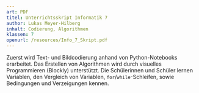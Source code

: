 ```yaml
---
art: PDF
titel: Unterrichtsskript Informatik 7
author: Lukas Meyer-Hilberg
inhalt: Codierung, Algorithmen
klassen: 7
openurl: /resources/Info_7_Skript.pdf
---
```

Zuerst wird Text- und Bildcodierung anhand von Python-Notebooks erarbeitet. Das Erstellen von Algorithmen wird durch visuelles Programmieren (Blockly) unterstützt. Die Schülerinnen und Schüler lernen Variablen, den Vergleich von Variablen, `for`/`while`-Schleifen, sowie Bedingungen und Verzeigungen kennen.